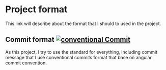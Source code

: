 # Project format

This link will describe about the format that I should to used in the project.

## Commit format [![conventional Commit][conventional commits image]][conventional commits]

As this project, I try to use the standard for everything, including commit message that I use conventional commits format that base on angular commit convention.

[conventional commits]: https://conventionalcommits.org

[conventional commits image]: https://img.shields.io/badge/Conventional%20Commits-1.0.0-yellow.svg
